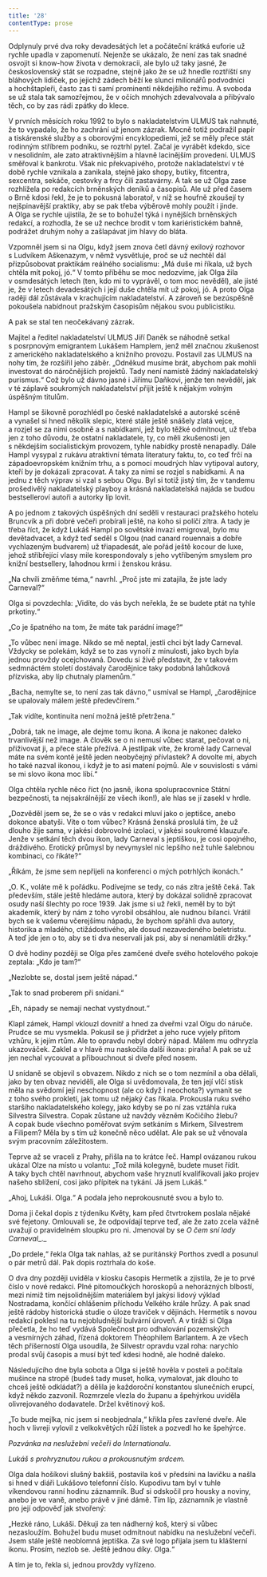 ```yaml
---
title: '28'
contentType: prose
---
```


<section>

Odplynuly prvé dva roky devadesátých let a počáteční krátká eufo­rie už rychle upadla v zapomenutí. Nejenže se ukázalo, že není zas tak snadné osvojit si know-how života v demokracii, ale bylo už taky jasné, že československý stát se rozpadne, stejně jako že se už hnedle roztříští sny bláhových lidiček, po jejichž zádech běží ke slunci milionářů podvodníci a hochštapleři, často zas ti samí prominenti někdejšího režimu. A svoboda se už stala tak samozřejmou, že v očích mnohých zdevalvovala a přibývalo těch, co by zas rádi zpátky do klece.

V prvních měsících roku 1992 to bylo s nakladatelstvím ULMUS tak nahnuté, že to vypadalo, že ho zachrání už jenom zázrak. Mocně totiž podražil papír a tiskárenské služby a s oborovými encyklopediemi, jež se měly přece stát rodinným stříbrem podniku, se roztrhl pytel. Začal je vyrábět kdekdo, sice v nesolidním, ale zato atraktivnějším a hlavně lacinějším provedení. ULMUS směřoval k bankrotu. Však nic překvapivého, protože nakladatelství v té době rychle vznikala a zanikala, stejně jako shopy, butiky, fitcentra, sexcentra, sekáče, cestovky a frcy čili zastavárny. A tak se už Olga zase rozhlížela po redakcích brněnských deníků a časopisů. Ale už před časem o Brně kdosi řekl, že je to pokusná laboratoř, v níž se houfně zkoušejí ty nejšpinavější praktiky, aby se pak třeba výběrově mohly použít i jinde. A Olga se rychle ujistila, že se to bohužel týká i nynějších brněnských redakcí, a rozhodla, že se už nechce brodit v tom kariéristickém bahně, podrážet druhým nohy a zašlapávat jim hlavy do bláta.

Vzpomněl jsem si na Olgu, když jsem znova četl dávný exilový rozhovor s Ludvíkem Aškenazym, v němž vysvětluje, proč se už nechtěl dál přizpůsobovat praktikám reálného socialismu: „Má duše mi říkala, už bych chtěla mít pokoj, jó.“ V tomto příběhu se moc nedozvíme, jak Olga žila v osmdesátých letech (ten, kdo mi to vyprávěl, o tom moc nevěděl), ale jisté je, že v letech devadesátých i její duše chtěla mít už pokoj, jó. A proto Olga raději dál zůstávala v krachujícím nakladatelství. A zároveň se bezúspěšně pokoušela nabídnout pražským časopisům nějakou svou publicistiku.

A pak se stal ten neočekávaný zázrak.

</section>

<section>

Majitel a ředitel nakladatelství ULMUS Jiří Daněk se náhodně setkal s posrpnovým emigrantem Lukášem Hamplem, jenž měl značnou zkušenost z amerického nakladatelského a knižního provozu. Postavil zas ULMUS na nohy tím, že rozšířil jeho záběr. „Odněkud musíme brát, abychom pak mohli investovat do náročnějších projektů. Tady není namístě žádný nakladatelský purismus.“ Což bylo už dávno jasné i Jiřímu Daňkovi, jenže ten nevěděl, jak v té záplavě soukromých nakladatelství přijít ještě k nějakým volným úspěšným titulům.

Hampl se šikovně porozhlédl po české nakladatelské a autorské scéně a vynašel si hned několik slepic, které stále ještě snášely zlatá vejce, a rozjel se za nimi osobně a s nabídkami, jež bylo těžké odmítnout, už třeba jen z toho důvodu, že ostatní nakladatele, ty, co měli zkušenosti jen s někdejším socialistickým provozem, tyhle nabídky prostě nenapadly. Dále Hampl vysypal z rukávu atraktivní témata literatury faktu, to, co teď frčí na západoevropském knižním trhu, a s pomocí moudrých hlav vytipoval autory, kteří by je dokázali zpracovat. A taky za nimi se rozjel s nabídkami. A na jednu z těch výprav si vzal s sebou Olgu. Byl si totiž jistý tím, že v tandemu prošedivělý nakladatelský playboy a krásná nakladatelská najáda se budou bestselleroví autoři a autorky líp lovit.

</section>

<section>

A po jednom z takových úspěšných dní seděli v restauraci pražského hotelu Bruncvík a při dobré večeři probírali ještě, na koho si políčí zítra. A tady je třeba říct, že když Lukáš Hampl po sovětské invazi emigroval, bylo mu devětadvacet, a když teď seděl s Olgou (nad canard rouennais a dobře vychlazeným budvarem) už třiapadesát, ale pořád ještě kocour de luxe, jehož stříbřející vlasy mile korespondovaly s jeho vytříbeným smyslem pro knižní bestsellery, lahodnou krmi i ženskou krásu.

„Na chvíli změňme téma,“ navrhl. „Proč jste mi zatajila, že jste lady Carneval?“

Olga si povzdechla: „Vidíte, do vás bych neřekla, že se budete ptát na tyhle prkotiny.“

„Co je špatného na tom, že máte tak parádní image?“

„To vůbec není image. Nikdo se mě neptal, jestli chci být lady Carneval. Vždycky se polekám, když se to zas vynoří z minulosti, jako bych byla jednou provždy ocejchovaná. Dovedu si živě představit, že v takovém sedmnáctém století dostávaly čarodějnice taky podobná lahůdková přízviska, aby líp chutnaly plamenům.“

„Bacha, nemylte se, to není zas tak dávno,“ usmíval se Hampl, „čarodějnice se upalovaly málem ještě předevčírem.“

„Tak vidíte, kontinuita není možná ještě přetržena.“

„Dobrá, tak ne image, ale dejme tomu ikona. A ikona je nakonec daleko trvanlivější než image. A člověk se o ni nemusí vůbec starat, pečovat o ni, přiživovat ji, a přece stále přežívá. A jestlipak víte, že kromě lady Carneval máte na svém kontě ještě jeden neobyčejný přívlastek? A dovolte mi, abych ho také nazval ikonou, i když je to asi matení pojmů. Ale v souvislosti s vámi se mi slovo ikona moc líbí.“

Olga chtěla rychle něco říct (no jasně, ikona spolupracovnice Státní bezpečnosti, ta nejsakrálnější ze všech ikon!), ale hlas se jí zasekl v hrdle.

„Dozvěděl jsem se, že se o vás v redakci mluví jako o jeptišce, anebo dokonce abatyši. Víte o tom vůbec? Krásná ženská proslulá tím, že už dlouho žije sama, v jakési dobrovolné izolaci, v jakési soukromé klauzuře. Jenže v setkání těch dvou ikon, lady Carneval s jeptiškou, je cosi opojného, dráždivého. Erotický průmysl by nevymyslel nic lepšího než tuhle šalebnou kombinaci, co říkáte?“

„Říkám, že jsme sem nepřijeli na konferenci o mých potrhlých ikonách.“

„O. K., voláte mě k pořádku. Podívejme se tedy, co nás zítra ještě čeká. Tak především, stále ještě hledáme autora, který by dokázal solidně zpracovat osudy naší šlechty po roce 1939. Jak jsme si už řekli, neměl by to být akademik, který by nám z toho vyrobil obsáhlou, ale nudnou bilanci. Vrátil bych se k vašemu včerejšímu nápadu, že bychom spřáhli dva autory, historika a mladého, ctižádostivého, ale dosud nezavedeného beletristu. A teď jde jen o to, aby se ti dva neservali jak psi, aby si nenamlátili držky.“

</section>

<section>

O dvě hodiny později se Olga přes zamčené dveře svého hotelového pokoje zeptala: „Kdo je tam?“

„Nezlobte se, dostal jsem ještě nápad.“

„Tak to snad proberem při snídani.“

„Eh, nápady se nemají nechat vystydnout.“

Klapl zámek, Hampl vklouzl dovnitř a hned za dveřmi vzal Olgu do náruče. Prudce se mu vysmekla. Pokusil se ji přidržet a jeho ruce vyjely přitom vzhůru, k jejím rtům. Ale to opravdu nebyl dobrý nápad. Málem mu odhryzla ukazováček. Zaklel a v hlavě mu naskočila další ikona: piraňa! A pak se už jen nechal vycouvat a přibouchnout si dveře před nosem.

U snídaně se objevil s obvazem. Nikdo z nich se o tom nezmínil a oba dělali, jako by ten obvaz neviděli, ale Olga si uvědomovala, že ten její vlčí stisk měla na svědomí její neschopnost (ale co když i neochota?) vymanit se z toho svého prokletí, jak tomu už nějaký čas říkala. Prokousla ruku svého staršího nakladatelského kolegy, jako kdyby se po ní zas vztáhla ruka Silvestra Silvestra. Copak zůstane už navždy vězněm Kočičího žlebu? A copak bude všechno poměřovat svým setkáním s Mirkem, Silvestrem a Filipem? Měla by s tím už konečně něco udělat. Ale pak se už věnovala svým pracovním záležitostem.

Teprve až se vraceli z Prahy, přišla na to krátce řeč. Hampl ovázanou rukou ukázal Olze na místo u volantu: „Tož milá kolegyně, budete muset řídit. A taky bych chtěl navrhnout, abychom vaše hryznutí kvalifikovali jako projev našeho sblížení, cosi jako přípitek na tykání. Já jsem Lukáš.“

„Ahoj, Lukáši. Olga.“ A podala jeho neprokousnuté svou a bylo to.

</section>

<section>

Doma ji čekal dopis z týdeníku Květy, kam před čtvrtrokem poslala nějaké své fejetony. Omlouvali se, že odpovídají teprve teď, ale že zato zcela vážně uvažují o pravidelném sloupku pro ni. Jmenoval by se _O_ _čem sní lady Carneval__._

„Do prdele,“ řekla Olga tak nahlas, až se puritánský Porthos zvedl a posunul o pár metrů dál. Pak dopis roztrhala do koše.

O dva dny později uviděla v kiosku časopis Hermetik a zjistila, že je to prvé číslo v nové redakci. Plné pitomoučkých horoskopů a nehorázných blbostí, mezi nimiž tím nejsolidnějším materiálem byl jakýsi lidový výklad Nostradama, končící ohlášením příchodu Velkého krále hrůzy. A pak snad ještě rádoby historická studie o úloze traviček v dějinách. Hermetik s novou redakcí poklesl na tu nejobludnější bulvární úroveň. A v tiráži si Olga přečetla, že ho teď vydává Společnost pro odhalování pozemských a vesmírných záhad, řízená doktorem Théophilem Barlantem. A ze všech těch příšerností Olga usoudila, že Silvestr opravdu vzal roha: narychlo prodal svůj časopis a musí být teď kdesi hodně, ale hodně daleko.

</section>

<section>

Následujícího dne byla sobota a Olga si ještě hověla v posteli a počítala mušince na stropě (budeš tady muset, holka, vymalovat, jak dlouho to chceš ještě odkládat?) a dělila je každoroční konstantou slunečních erupcí, když někdo zazvonil. Rozmrzele vlezla do županu a špehýrkou uviděla olivrejovaného dodavatele. Držel květinový koš.

„To bude mejlka, nic jsem si neobjednala,“ křikla přes zavřené dveře. Ale hoch v livreji vylovil z velkokvětých růží lístek a pozvedl ho ke špehýrce.

_Pozvánka na neslužební večeři do Internationalu._

_Lukáš s prohryznutou rukou a prokousnutým srdcem._

Olga dala hošíkovi slušný bakšiš, postavila koš v předsíni na lavičku a našla si hned v diáři Lukášovo telefonní číslo. Kupodivu tam byl v tuhle víkendovou ranní hodinu záznamník. Buď si odskočil pro housky a noviny, anebo je ve vaně, anebo právě v jiné dámě. Tím líp, záznamník je vlastně pro její odpověď jak stvořený:

„Hezké ráno, Lukáši. Děkuji za ten nádherný koš, který si vůbec nezasloužím. Bohužel budu muset odmítnout nabídku na neslužební večeři. Jsem stále ještě neoblomná jeptiška. Za své logo přijala jsem tu klášterní ikonu. Prosím, nezlob se. Ještě jednou díky. Olga.“

A tím je to, řekla si, jednou provždy vyřízeno.

</section>
